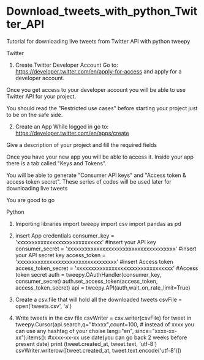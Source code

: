 # Download_tweets_with_python_Twitter_API
Tutorial for downloading live tweets from Twitter API with python tweepy



Twitter
1. Create Twitter Developer Account
Go to: https://developer.twitter.com/en/apply-for-access and apply for a developer account.

Once you get access to your developer account you will be able to use Twitter API for your project.

You should read the "Restricted use cases" before starting your project just to be on the safe side.

2. Create an App
While logged in go to: https://developer.twitter.com/en/apps/create

Give a description of your project and fill the required fields

Once you have your new app you will be able to access it. Inside your app there is a tab called "Keys and Tokens".

You will be able to generate "Consumer API keys" and "Access token & access token secret". These series of codes will be used later for downloading live tweets

You are good to go

Python

1. Importing libraries
import tweepy
import csv
import pandas as pd

2. insert App credentials
consumer_key = 'xxxxxxxxxxxxxxxxxxxxxxxxxxxxx' #insert your API key
consumer_secret = 'xxxxxxxxxxxxxxxxxxxxxxxxxxxxxxxxxxxxx' #insert your API secret key
access_token = 'xxxxxxxxxxxxxxxxxxxxxxxxxxxxxxxxxx' #insert Access token
access_token_secret = 'xxxxxxxxxxxxxxxxxxxxxxxxxxxxxxxxx' #Access token secret
auth = tweepy.OAuthHandler(consumer_key, consumer_secret)
auth.set_access_token(access_token, access_token_secret)
api = tweepy.API(auth,wait_on_rate_limit=True)

3. Create a csv.file that will hold all the downloaded tweets
csvFile = open('tweets.csv', 'a')

4. Write tweets in the csv file
csvWriter = csv.writer(csvFile)
for tweet in tweepy.Cursor(api.search,q="#xxxx",count=100,   # instead of xxxx you can use any hashtag of your choise
                           lang="en",
                           since="xxxx-xx-xx").items():     #xxxx-xx-xx use date(you can go back 2 weeks before present date)
    print (tweet.created_at, tweet.text, 'utf-8')
    csvWriter.writerow([tweet.created_at, tweet.text.encode('utf-8')])
    
   
